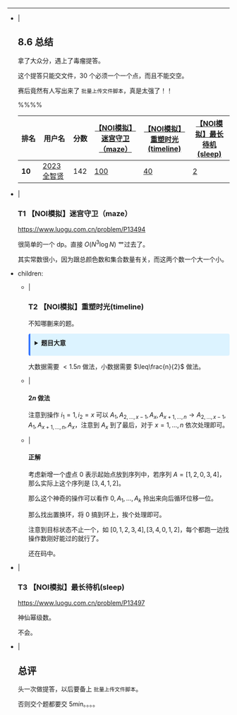 ---
- |
    ## 8.6 总结

    拿了大众分，遇上了毒瘤提答。

    这个提答只能交文件，$30$ 个必须一个一个点，而且不能交空。

    赛后竟然有人写出来了 `批量上传文件脚本`，真是太强了！！

    %%%%

    <table>
    <thead><tr><th style="white-space: nowrap;"><span style="cursor: pointer;">
          排名
          <i class="icon-arrow-up"></i></span></th><th style="white-space: nowrap;"><span>用户名</span></th><th style="white-space: nowrap; text-align: center;"><span style="cursor: pointer;">
          分数
          <i class="icon-resize-vertical"></i></span></th> <th style="text-align: center;"><a href="#contest/show/4437/0">【NOI模拟】迷宫守卫（maze）</a> <span style="cursor: pointer;"><i class="icon-resize-vertical"></i></span></th><th style="text-align: center;"><a href="#contest/show/4437/1">【NOI模拟】重塑时光(timeline)</a> <span style="cursor: pointer;"><i class="icon-resize-vertical"></i></span></th><th style="text-align: center;"><a href="#contest/show/4437/2">【NOI模拟】最长待机(sleep)</a> <span style="cursor: pointer;"><i class="icon-resize-vertical"></i></span></th></tr></thead><tr><td><strong><span class="label">10</span></strong></td> <td><a href="#users/2023全智贤"><span class="label label-info">2023全智贤</span></a></td> <!----> <td><div class="table-tight-row"><span class="badge badge-info">142</span> <span class="spacing-slash"></span><!----></div></td> <td><div class="table-tight-row"><a href="#main/result/1240860"><span class="badge badge-success">100</span></a> <span class="spacing-slash"></span><!----></div> <!----></td><td><div class="table-tight-row"><a href="#main/result/1240783"><span class="badge badge-warning">40</span></a> <span class="spacing-slash"></span><!----></div> <!----></td><td><div class="table-tight-row"><a href="#main/result/1240925"><span class="badge badge-warning">2</span></a> <span class="spacing-slash"></span><!----></div> <!----></td> <!----></tr></table>

- |
    ### T1 【NOI模拟】迷宫守卫（maze）

    <https://www.luogu.com.cn/problem/P13494>

    很简单的一个 dp。直接 $O(N^3\log N)$ 艹过去了。

    其实常数很小，因为跟总颜色数和集合数量有关，而这两个数一个大一个小。

- children:
    - |
        ### T2 【NOI模拟】重塑时光(timeline)

        不知哪蒯来的题。

        <details class="info-box" style="background-color: #dcf3ff; border-left: 4px solid #3676ff; padding: 10px; margin: 10px 0; border-radius: 4px;"><summary style="margin-bottom: 10px; font-weight: bold; cursor: pointer;"
        >题目大意</summary>

        给出一个排列 $p$，你可以通过若干次下面的方式给 $p$ 排序：
        选择 $k$ 个下标 $1 \le i_1<i_2<\dots<i_k \le n$，将整个序列变换为 $(i_1,i_2)+[i_1,i_1]+(i_2,i_3)+[i_2,i_2]+\dots+(i_k,n+1)+[i_k,i_k]+(0,i_1)$，请注意此处是下标的拼接，$(i,j)$ 代表 $A_{i+1},A_{i+2},\dots,A_{j-1}$，$[i,j]$ 代表 $A_{i},A_{i+1},\dots,A_{j}$。
        所有测试点将会下发，但是每个测试点操作次数和操作中所有 $k$ 的总和会有一定限制。
        </details>

        大数据需要 $<1.5n$ 做法，小数据需要 $\leq\frac{n}{2}$ 做法。

    - |
        #### $2n$ 做法

        注意到操作 $i_1=1,i_2=x$ 可以 $A_1,A_{2,\dots,x-1},A_x,A_{x+1,\dots,n}\to A_{2,\dots,x-1},A_1,A_{x+1,\dots,n},A_x$，注意到 $A_x$ 到了最后，对于 $x=1,\dots,n$ 依次处理即可。

    - |
        #### 正解

        考虑新增一个虚点 $0$ 表示起始点放到序列中，若序列 $A=[1,2,0,3,4]$，那么实际上这个序列是 $[3,4,1,2]$。

        那么这个神奇的操作可以看作 $0,A_1,\dots,A_k$ 拎出来向后循环位移一位。

        那么找出置换环，将 $0$ 搞到环上，挨个处理即可。

        注意到目标状态不止一个，如 $[0,1,2,3,4],[3,4,0,1,2]$，每个都跑一边找操作数刚好能过的就行了。

        还在码中。

- |
    ### T3 【NOI模拟】最长待机(sleep)

    <https://www.luogu.com.cn/problem/P13497>

    神仙幂级数。

    不会。

- |
    ## 总评

    头一次做提答，以后要备上 `批量上传文件脚本`。

    否则交个题都要交 $5 min$。。。。